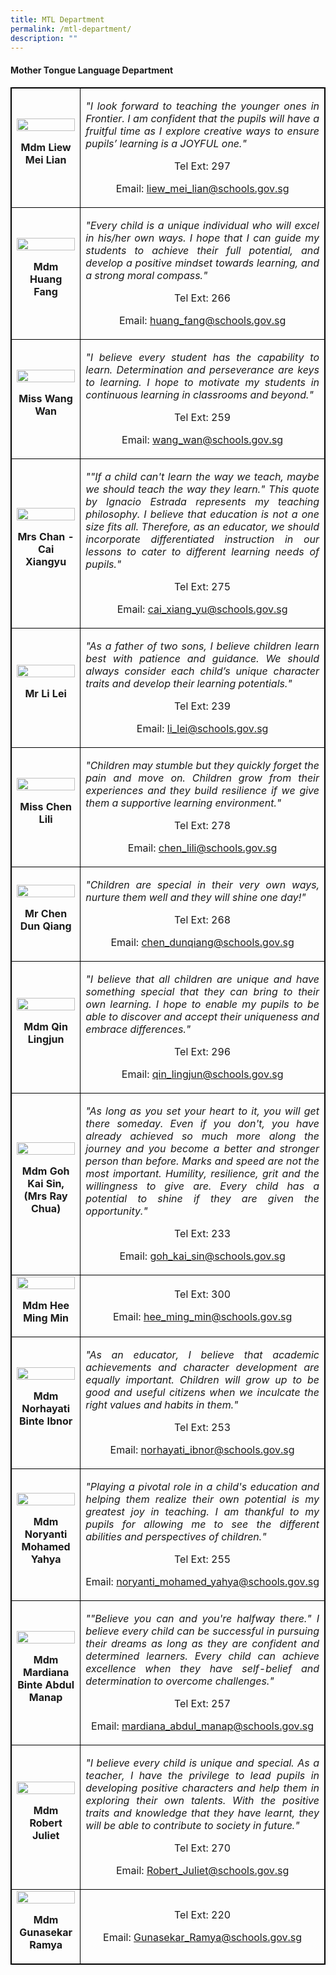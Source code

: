 ```yaml
---
title: MTL Department
permalink: /mtl-department/
description: ""
---
```

<h4><strong>Mother Tongue Language Department</strong></h4>
<table style="border-collapse: collapse; width: 100%; border:1px solid black;">
<tbody>
<tr>
<td style="width: 33.3333%; text-align: center; border:1px solid black;">
<img style="width:100%;" src="/images/mtl4.jpg">
<p><strong>Mdm Liew Mei Lian</strong></p>
</td>
<td style="width: 50%; text-align: justify; border:1px solid black;">
<p><em>"I look forward to teaching the younger ones in Frontier. I am confident that the pupils will have a fruitful time as I explore creative ways to ensure pupils&rsquo; learning is a JOYFUL one."</em></p>
<p style="width: 100%; text-align: center;">Tel Ext: 297</p>
<p style="width: 100%; text-align: center;">Email:&nbsp;<a href="mailto:liew_mei_lian@schools.gov.sg">liew_mei_lian@schools.gov.sg</a></p>
</td>
</tr>
<tr>
<td style="width: 33.3333%; text-align: center; border:1px solid black;">
<img style="width:100%;" src="/images/mtl2.jpg">
<p><strong>Mdm Huang Fang</strong></p>
</td>
<td style="width: 50%; text-align: justify; border:1px solid black;">
<p><em>"Every child is a unique individual who will excel in his/her own ways. I hope that I can guide my students to achieve their full potential, and develop a positive mindset towards learning, and a strong moral compass."</em></p>
<p style="width: 100%; text-align: center;">Tel Ext: 266</p>
<p style="width: 100%; text-align: center;">Email:&nbsp;<a href="mailto:huang_fang@schools.gov.sg">huang_fang@schools.gov.sg</a></p>
</td>
</tr>
<tr>
<td style="width: 33.3333%; text-align: center; border:1px solid black;">
<img style="width:100%;" src="/images/mtl8.jpg">
<p><strong>Miss Wang Wan</strong></p>
</td>
<td style="width: 50%; text-align: justify; border:1px solid black;">
<p><em>"I believe every student has the capability to learn. Determination and perseverance are keys to learning. I hope to motivate my students in continuous learning in classrooms and beyond."</em></p>
<p style="width: 100%; text-align: center;">Tel Ext: 259</p>
<p style="width: 100%; text-align: center;">Email:&nbsp;<a href="mailto:wang_wan@schools.gov.sg">wang_wan@schools.gov.sg</a></p>
</td>
</tr>
<tr>
<td style="width: 33.3333%; text-align: center; border:1px solid black;">
<img style="width:100%;" src="/images/mtl10.jpg">
<p><strong>Mrs Chan - Cai Xiangyu</strong></p>
</td>
<td style="width: 50%; text-align: justify; border:1px solid black;">
<p><em>""If a child can't learn the way we teach, maybe we should teach the way they learn." This quote by Ignacio Estrada represents my teaching philosophy. I believe that education is not a one size fits all. Therefore, as an educator, we should incorporate differentiated instruction in our lessons to cater to different learning needs of pupils."</em></p>
<p style="width: 100%; text-align: center;">Tel Ext: 275</p>
<p style="width: 100%; text-align: center;">Email:&nbsp;<a href="mailto:cai_xiang_yu@schools.gov.sg">cai_xiang_yu@schools.gov.sg</a></p>
</td>
</tr>
<tr>
<td style="width: 33.3333%; text-align: center; border:1px solid black;">
<img style="width:100%;" src="/images/mtl13.jpg">
<p><strong>Mr Li Lei</strong></p>
</td>
<td style="width: 50%; text-align: justify; border:1px solid black;">
<p><em>"As a father of two sons, I believe children learn best with patience and guidance. We should always consider each child&rsquo;s unique character traits and develop their learning potentials."</em></p>
<p style="width: 100%; text-align: center;">Tel Ext: 239</p>
<p style="width: 100%; text-align: center;">Email:&nbsp;<a href="mailto:li_lei@schools.gov.sg">li_lei@schools.gov.sg</a></p>
</td>
</tr>
<tr>
<td style="width: 33.3333%; text-align: center; border:1px solid black;">
<img style="width:100%;" src="/images/mtl14.jpg">
<p><strong>Miss Chen Lili</strong></p>
</td>
<td style="width: 50%; text-align: justify; border:1px solid black;">
<p><em>"Children&nbsp;may&nbsp;stumble&nbsp;but&nbsp;they&nbsp;quickly&nbsp;forget the pain and move on. Children grow from their experiences and they build resilience if we give them a supportive learning environment."</em></p>
<p style="width: 100%; text-align: center;">Tel Ext: 278</p>
<p style="width: 100%; text-align: center;">Email:&nbsp;<a href="mailto:chen_lili@schools.gov.sg">chen_lili@schools.gov.sg</a></p>
</td>
</tr>
<tr>
<td style="width: 33.3333%; text-align: center; border:1px solid black;">
<img style="width:100%;" src="/images/mtl1.jpg">
<p><strong>Mr Chen Dun Qiang</strong></p>
</td>
<td style="width: 50%; text-align: justify; border:1px solid black;">
<p><em>"Children are special in their very own ways, nurture them well and they will shine one day!"</em></p>
<p style="width: 100%; text-align: center;">Tel Ext: 268</p>
<p style="width: 100%; text-align: center;">Email:&nbsp;<a href="mailto:chen_dunqiang@schools.gov.sg">chen_dunqiang@schools.gov.sg</a></p>
</td>
</tr>
<tr>
<td style="width: 33.3333%; text-align: center; border:1px solid black;">
<img style="width:100%;" src="/images/mtl6.jpg">
<p><strong>Mdm Qin Lingjun</strong></p>
</td>
<td style="width: 50%; text-align: justify; border:1px solid black;">
<p><em>"I believe that all children are unique and have something special that they can bring to their own learning. I hope to enable my pupils to be able to discover and accept their uniqueness and embrace differences."</em></p>
<p style="width: 100%; text-align: center;">Tel Ext: 296</p>
<p style="width: 100%; text-align: center;">Email:&nbsp;<a href="mailto:qin_lingjun@schools.gov.sg">qin_lingjun@schools.gov.sg</a></p>
</td>
</tr>
<tr>
<td style="width: 33.3333%; text-align: center; border:1px solid black;">
<img style="width:100%;" src="/images/mtl7.jpg">
<p><strong>Mdm Goh Kai Sin, (Mrs Ray Chua)</strong></p>
</td>
<td style="width: 50%; text-align: justify; border:1px solid black;">
<p><em>"As long as you set your heart to it, you will get there someday. Even if you don't, you have already achieved so much more along the journey and you become a better and stronger person than before. Marks and speed are not the most important. Humility, resilience, grit and the willingness to give are. Every child has a potential to shine if they are given the opportunity."</em></p>
<p style="width: 100%; text-align: center;">Tel Ext: 233</p>
<p style="width: 100%; text-align: center;">Email:&nbsp;<a href="mailto:goh_kai_sin@schools.gov.sg">goh_kai_sin@schools.gov.sg</a></p>
</td>
</tr>
<tr>
<td style="width: 33.3333%; text-align: center; border:1px solid black;">
<img style="width:100%;" src="/images/mtl11.jpg">
<p><strong>Mdm Hee Ming Min</strong></p>
</td>
<td style="width: 50%; text-align: justify; border:1px solid black;">
<p><em></em></p>
<p style="width: 100%; text-align: center;">Tel Ext: 300</p>
<p style="width: 100%; text-align: center;">Email:&nbsp;<a href="mailto:hee_ming_min@schools.gov.sg">hee_ming_min@schools.gov.sg</a></p>
</td>
</tr>
<tr>
<td style="width: 33.3333%; text-align: center; border:1px solid black;">
<img style="width:100%;" src="/images/mtl17.jpg">
<p><strong>Mdm Norhayati Binte Ibnor</strong></p>
</td>
<td style="width: 50%; text-align: justify; border:1px solid black;">
<p><em>"As an educator, I believe that academic achievements and character development are equally important. Children will grow up to be good and useful citizens when we inculcate the right values and habits in them."</em></p>
<p style="width: 100%; text-align: center;">Tel Ext: 253</p>
<p style="width: 100%; text-align: center;">Email:&nbsp;<a href="mailto:norhayati_ibnor@schools.gov.sg">norhayati_ibnor@schools.gov.sg</a></p>
</td>
</tr>
<tr>
<td style="width: 33.3333%; text-align: center; border:1px solid black;">
<img style="width:100%;" src="/images/mtl18.jpg">
<p><strong>Mdm Noryanti Mohamed Yahya</strong></p>
</td>
<td style="width: 50%; text-align: justify; border:1px solid black;">
<p><em>"Playing a pivotal role in a child's education and helping them realize their own potential is my greatest joy in teaching. I am thankful to my pupils for allowing me to see the different abilities and perspectives of children."</em></p>
<p style="width: 100%; text-align: center;">Tel Ext: 255</p>
<p style="width: 100%; text-align: center;">Email:&nbsp;<a href="mailto:noryanti_mohamed_yahya@schools.gov.sg">noryanti_mohamed_yahya@schools.gov.sg</a></p>
</td>
</tr>
<tr>
<td style="width: 33.3333%; text-align: center; border:1px solid black;">
<img style="width:100%;" src="/images/mtl20.jpg">
<p><strong>Mdm Mardiana Binte Abdul Manap</strong></p>
</td>
<td style="width: 50%; text-align: justify; border:1px solid black;">
<p><em>""Believe you can and you're halfway there." I believe every child can be successful in&nbsp;pursuing their dreams as long as they are confident and determined learners. Every child can achieve excellence when they have self-belief and determination to overcome challenges."</em></p>
<p style="width: 100%; text-align: center;">Tel Ext: 257</p>
<p style="width: 100%; text-align: center;">Email:&nbsp;<a href="mailto:mardiana_abdul_manap@schools.gov.sg">mardiana_abdul_manap@schools.gov.sg</a></p>
</td>
</tr>
<tr>
<td style="width: 33.3333%; text-align: center; border:1px solid black;">
<img style="width:100%;" src="/images/mtl15.jpg">
<p><strong>Mdm Robert Juliet</strong></p>
</td>
<td style="width: 50%; text-align: justify; border:1px solid black;">
<p><em>"I believe every child is unique and special. As a teacher, I have the privilege to lead pupils in developing positive characters and help them in exploring their own talents. With the positive traits and knowledge that they have learnt, they will be able to contribute to society in future."</em></p>
<p style="width: 100%; text-align: center;">Tel Ext: 270</p>
<p style="width: 100%; text-align: center;">Email:&nbsp;<a href="mailto:Robert_Juliet@schools.gov.sg">Robert_Juliet@schools.gov.sg</a></p>
</td>
</tr>
<tr>
<td style="width: 33.3333%; text-align: center; border:1px solid black;">
<img style="width:100%;" src="/images/RAMYA.jpg">
<p><strong>Mdm Gunasekar Ramya</strong></p>
</td>
<td style="width: 50%; text-align: justify; border:1px solid black;">
<p><em></em></p>
<p style="width: 100%; text-align: center;">Tel Ext: 220</p>
<p style="width: 100%; text-align: center;">Email:&nbsp;<a href="mailto:Gunasekar_Ramya@schools.gov.sg">Gunasekar_Ramya@schools.gov.sg</a></p>
</td>
</tr>

</td>
</tr>
</tbody>
</table>